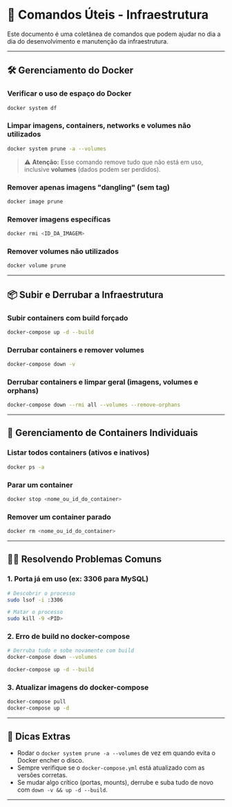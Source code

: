 # 📜 Comandos Úteis - Infraestrutura

Este documento é uma coletânea de comandos que podem ajudar no dia a dia do desenvolvimento e manutenção da infraestrutura.

---

## 🛠️ Gerenciamento do Docker

### Verificar o uso de espaço do Docker
```bash
docker system df
```

### Limpar imagens, containers, networks e **volumes** não utilizados
```bash
docker system prune -a --volumes
```
> ⚠️ **Atenção:** Esse comando remove tudo que não está em uso, inclusive **volumes** (dados podem ser perdidos).

### Remover apenas imagens "dangling" (sem tag)
```bash
docker image prune
```

### Remover imagens específicas
```bash
docker rmi <ID_DA_IMAGEM>
```

### Remover volumes não utilizados
```bash
docker volume prune
```

---

## 📦 Subir e Derrubar a Infraestrutura

### Subir containers com build forçado
```bash
docker-compose up -d --build
```

### Derrubar containers e remover volumes
```bash
docker-compose down -v
```

### Derrubar containers e limpar geral (imagens, volumes e orphans)
```bash
docker-compose down --rmi all --volumes --remove-orphans
```

---

## 🐳 Gerenciamento de Containers Individuais

### Listar todos containers (ativos e inativos)
```bash
docker ps -a
```

### Parar um container
```bash
docker stop <nome_ou_id_do_container>
```

### Remover um container parado
```bash
docker rm <nome_ou_id_do_container>
```

---

## 🚸‍♂️ Resolvendo Problemas Comuns

### 1. Porta já em uso (ex: 3306 para MySQL)
```bash
# Descobrir o processo
sudo lsof -i :3306

# Matar o processo
sudo kill -9 <PID>
```

### 2. Erro de build no docker-compose
```bash
# Derruba tudo e sobe novamente com build
docker-compose down --volumes

docker-compose up -d --build
```

### 3. Atualizar imagens do docker-compose
```bash
docker-compose pull
docker-compose up -d
```

---

## 🧹 Dicas Extras

- Rodar o `docker system prune -a --volumes` de vez em quando evita o Docker encher o disco.
- Sempre verifique se o `docker-compose.yml` está atualizado com as versões corretas.
- Se mudar algo crítico (portas, mounts), derrube e suba tudo de novo com `down -v && up -d --build`.

---

